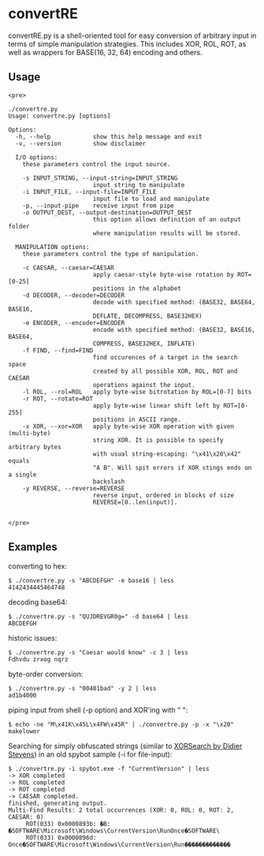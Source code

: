 # convertRE #

convertRE.py is a shell-oriented tool for easy conversion of arbitrary input in terms of simple manipulation strategies. This includes XOR, ROL, ROT, as well as wrappers for BASE(16, 32, 64) encoding and others.

## Usage ##

```
<pre>

./convertre.py 
Usage: convertre.py [options]

Options:
  -h, --help            show this help message and exit
  -v, --version         show disclaimer

  I/O options:
    these parameters control the input source.

    -s INPUT_STRING, --input-string=INPUT_STRING
                        input string to manipulate
    -i INPUT_FILE, --input-file=INPUT_FILE
                        input file to load and manipulate
    -p, --input-pipe    receive input from pipe
    -o OUTPUT_DEST, --output-destination=OUTPUT_DEST
                        this option allows definition of an output folder
                        where manipulation results will be stored.

  MANIPULATION options:
    these parameters control the type of manipulation.

    -c CAESAR, --caesar=CAESAR
                        apply caesar-style byte-wise rotation by ROT=[0-25]
                        positions in the alphabet
    -d DECODER, --decoder=DECODER
                        decode with specified method: (BASE32, BASE64, BASE16,
                        DEFLATE, DECOMPRESS, BASE32HEX)
    -e ENCODER, --encoder=ENCODER
                        encode with specified method: (BASE32, BASE16, BASE64,
                        COMPRESS, BASE32HEX, INFLATE)
    -f FIND, --find=FIND
                        find occurences of a target in the search space
                        created by all possible XOR, ROL, ROT and CAESAR
                        operations against the input.
    -l ROL, --rol=ROL   apply byte-wise bitrotation by ROL=[0-7] bits
    -r ROT, --rotate=ROT
                        apply byte-wise linear shift left by ROT=[0-255]
                        positions in ASCII range.
    -x XOR, --xor=XOR   apply byte-wise XOR operation with given (multi-byte)
                        string XOR. It is possible to specify arbitrary bytes
                        with usual string-escaping: "\x41\x20\x42" equals 
                        "A B". Will spit errors if XOR stings ends on a single
                        backslash
    -y REVERSE, --reverse=REVERSE
                        reverse input, ordered in blocks of size
                        REVERSE=[0..len(input)].


</pre>
```

## Examples ##
converting to hex:
```
$ ./convertre.py -s "ABCDEFGH" -e base16 | less
4142434445464748
```
decoding base64:
```
$ ./convertre.py -s "QUJDREVGR0g=" -d base64 | less
ABCDEFGH
```
historic issues:
```
$ ./convertre.py -s "Caesar would know" -c 3 | less
Fdhvdu zrxog nqrz
```
byte-order conversion:
```
$ ./convertre.py -s "00401bad" -y 2 | less
ad1b4000
```
piping input from shell (-p option) and XOR'ing with " ":
```
$ echo -ne "M\x41K\x45L\x4FW\x45R" | ./convertre.py -p -x "\x20"
makelower
```
Searching for simply obfuscated strings (similar to [XORSearch by Didier Stevens](http://blog.didierstevens.com/programs/xorsearch/)) in an old spybot sample (-i for file-input):
```
$ ./convertre.py -i spybot.exe -f "CurrentVersion" | less
-> XOR completed
-> ROL completed
-> ROT completed
-> CAESAR completed.
finished, generating output.
Multi-Find Results: 2 total occurrences (XOR: 0, ROL: 0, ROT: 2, CAESAR: 0)
     ROT(033) 0x0000893b: �B: �SOFTWARE\Microsoft\Windows\CurrentVersion\RunOnce�SOFTWARE\
     ROT(033) 0x0000896d: Once�SOFTWARE\Microsoft\Windows\CurrentVersion\Run�������������
```